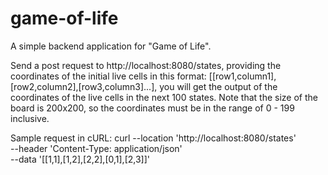 # game-of-life
A simple backend application for "Game of Life".

Send a post request to http://localhost:8080/states, providing the coordinates of the initial live cells in this format: [[row1,column1],[row2,column2],[row3,column3]...],
you will get the output of the coordinates of the live cells in the next 100 states.
Note that the size of the board is 200x200, so the coordinates must be in the range of 0 - 199 inclusive.

Sample request in cURL:
curl --location 'http://localhost:8080/states' \
--header 'Content-Type: application/json' \
--data '[[1,1],[1,2],[2,2],[0,1],[2,3]]'

